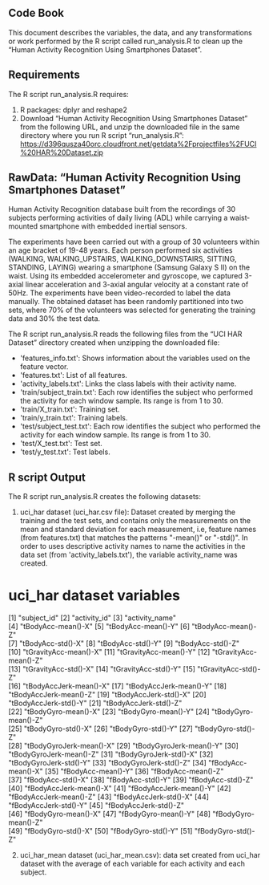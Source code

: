 ## Code Book

This document describes the variables, the data, and any transformations or work performed by the R script called run_analysis.R to clean up the “Human Activity Recognition Using Smartphones Dataset”.

## Requirements
The R script run_analysis.R requires:
1. R packages: dplyr and reshape2
2. Download “Human Activity Recognition Using Smartphones Dataset” from the following URL, and unzip the downloaded file in the same directory where you run R script “run_analysis.R”:
https://d396qusza40orc.cloudfront.net/getdata%2Fprojectfiles%2FUCI%20HAR%20Dataset.zip

## RawData: “Human Activity Recognition Using Smartphones Dataset”

Human Activity Recognition database built from the recordings of 30 subjects performing activities of daily living (ADL) while carrying a waist­mounted smartphone with embedded inertial sensors.

The experiments have been carried out with a group of 30 volunteers within an age bracket of 19-48 years. Each person performed six activities (WALKING, WALKING_UPSTAIRS, WALKING_DOWNSTAIRS, SITTING, STANDING, LAYING) wearing a smartphone (Samsung Galaxy S II) on the waist. Using its embedded accelerometer and gyroscope, we captured 3-axial linear acceleration and 3-axial angular velocity at a constant rate of 50Hz. The experiments have been video-recorded to label the data manually. The obtained dataset has been randomly partitioned into two sets, where 70% of the volunteers was selected for generating the training data and 30% the test data.

The R script run_analysis.R reads the following files from the “UCI HAR Dataset” directory created when unzipping the downloaded file:
- 'features_info.txt': Shows information about the variables used on the feature vector.
- 'features.txt': List of all features.
- 'activity_labels.txt': Links the class labels with their activity name.
- 'train/subject_train.txt': Each row identifies the subject who performed the activity for each window sample. Its range is from 1 to 30. 
- 'train/X_train.txt': Training set.
- 'train/y_train.txt': Training labels.
- 'test/subject_test.txt': Each row identifies the subject who performed the activity for each window sample. Its range is from 1 to 30. 
- 'test/X_test.txt': Test set.
- 'test/y_test.txt': Test labels.

## R script Output
The R script run_analysis.R creates the following datasets:
1. uci_har dataset (uci_har.csv file): Dataset created by merging the training and the test sets, and contains only the measurements on the mean and standard deviation for each measurement, i.e, feature names (from features.txt) that matches the patterns "-mean()" or "-std()". In order to uses descriptive activity names to name the activities in the data set (from 'activity_labels.txt'), the variable activity_name was created.

# uci_har dataset variables
 [1] "subject_id"
 [2] "activity_id"
 [3] "activity_name"    
 [4] "tBodyAcc-mean()-X"
 [5] "tBodyAcc-mean()-Y"
 [6] "tBodyAcc-mean()-Z"     
 [7] "tBodyAcc-std()-X"
 [8] "tBodyAcc-std()-Y"
 [9] "tBodyAcc-std()-Z"      
[10] "tGravityAcc-mean()-X"
[11] "tGravityAcc-mean()-Y"
[12] "tGravityAcc-mean()-Z"  
[13] "tGravityAcc-std()-X"
[14] "tGravityAcc-std()-Y"
[15] "tGravityAcc-std()-Z"   
[16] "tBodyAccJerk-mean()-X"
[17] "tBodyAccJerk-mean()-Y"
[18] "tBodyAccJerk-mean()-Z" 
[19] "tBodyAccJerk-std()-X"
[20] "tBodyAccJerk-std()-Y"
[21] "tBodyAccJerk-std()-Z"  
[22] "tBodyGyro-mean()-X"
[23] "tBodyGyro-mean()-Y"
[24] "tBodyGyro-mean()-Z"    
[25] "tBodyGyro-std()-X"
[26] "tBodyGyro-std()-Y"
[27] "tBodyGyro-std()-Z"     
[28] "tBodyGyroJerk-mean()-X"
[29] "tBodyGyroJerk-mean()-Y"
[30] "tBodyGyroJerk-mean()-Z"
[31] "tBodyGyroJerk-std()-X"
[32] "tBodyGyroJerk-std()-Y"
[33] "tBodyGyroJerk-std()-Z" 
[34] "fBodyAcc-mean()-X"
[35] "fBodyAcc-mean()-Y"
[36] "fBodyAcc-mean()-Z"     
[37] "fBodyAcc-std()-X"
[38] "fBodyAcc-std()-Y"
[39] "fBodyAcc-std()-Z"      
[40] "fBodyAccJerk-mean()-X"
[41] "fBodyAccJerk-mean()-Y"
[42] "fBodyAccJerk-mean()-Z" 
[43] "fBodyAccJerk-std()-X"
[44] "fBodyAccJerk-std()-Y"
[45] "fBodyAccJerk-std()-Z"  
[46] "fBodyGyro-mean()-X"
[47] "fBodyGyro-mean()-Y"
[48] "fBodyGyro-mean()-Z"    
[49] "fBodyGyro-std()-X"
[50] "fBodyGyro-std()-Y"
[51] "fBodyGyro-std()-Z"  

2. uci_har_mean dataset (uci_har_mean.csv): data set created from uci_har dataset with the average of each variable for each activity and each subject.
